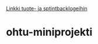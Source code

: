 [Linkki tuote- ja sptintbacklogeihin](https://docs.google.com/spreadsheets/d/1mOLRBFqucYaENgzSAFlht4Q8d8Hbr5Y-xBgwv9_O_EM/edit?ts=5a0da4da#gid=1)
# ohtu-miniprojekti
